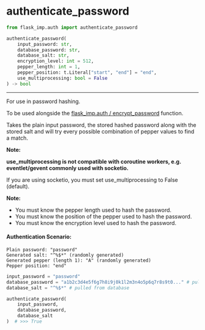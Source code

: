 # authenticate_password

```python
from flask_imp.auth import authenticate_password
```

```python
authenticate_password(
    input_password: str,
    database_password: str,
    database_salt: str,
    encryption_level: int = 512,
    pepper_length: int = 1,
    pepper_position: t.Literal["start", "end"] = "end",
    use_multiprocessing: bool = False
) -> bool
```

---

For use in password hashing.

To be used alongside the [flask_imp.auth / encrypt_password](flask_imp_auth-encrypt_password.md) function.

Takes the plain input password, the stored hashed password along with the stored salt
and will try every possible combination of pepper values to find a match.

**Note:**

**use_multiprocessing is not compatible with coroutine workers, e.g. eventlet/gevent
commonly used with socketio.**

If you are using socketio, you must set use_multiprocessing to False (default).

**Note:**

- You must know the pepper length used to hash the password.
- You must know the position of the pepper used to hash the password.
- You must know the encryption level used to hash the password.

#### Authentication Scenario:

```
Plain password: "password"
Generated salt: "^%$*" (randomly generated)
Generated pepper (length 1): "A" (randomly generated)
Pepper position: "end"
```

```python
input_password = "password"
database_password = "a1b2c3d4e5f6g7h8i9j0k1l2m3n4o5p6q7r8s9t0..." # pulled from database
database_salt = "^%$*" # pulled from database

authenticate_password(
    input_password,
    database_password,
    database_salt
)  # >>> True
```
